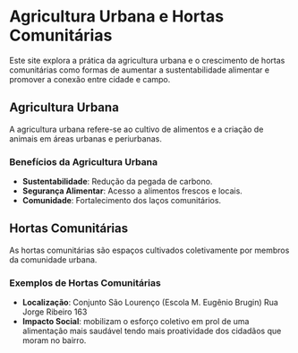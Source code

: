 # Agricultura Urbana e Hortas Comunitárias

Este site explora a prática da agricultura urbana e o crescimento de hortas comunitárias como formas de aumentar a sustentabilidade alimentar e promover a conexão entre cidade e campo.

## Agricultura Urbana

A agricultura urbana refere-se ao cultivo de alimentos e a criação de animais em áreas urbanas e periurbanas.

### Benefícios da Agricultura Urbana

- **Sustentabilidade**: Redução da pegada de carbono.
- **Segurança Alimentar**: Acesso a alimentos frescos e locais.
- **Comunidade**: Fortalecimento dos laços comunitários.

## Hortas Comunitárias

As hortas comunitárias são espaços cultivados coletivamente por membros da comunidade urbana.

### Exemplos de Hortas Comunitárias

- **Localização**: 
Conjunto São Lourenço (Escola M. Eugênio Brugin)	Rua Jorge Ribeiro 163
- **Impacto Social**: mobilizam o esforço coletivo em prol de uma alimentação mais saudável tendo mais proatividade dos cidadãos que moram no bairro.
